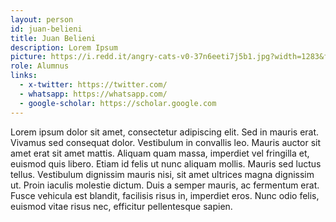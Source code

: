 ```yaml
---
layout: person
id: juan-belieni
title: Juan Belieni
description: Lorem Ipsum
picture: https://i.redd.it/angry-cats-v0-37n6eeti7j5b1.jpg?width=1283&format=pjpg&auto=webp&s=a2797d6f7df7607a774adeff9370a4882ca69946
role: Alumnus
links:
  - x-twitter: https://twitter.com/
  - whatsapp: https://whatsapp.com/
  - google-scholar: https://scholar.google.com
---
```


Lorem ipsum dolor sit amet, consectetur adipiscing elit. Sed in mauris erat. Vivamus sed consequat dolor. Vestibulum in convallis leo. Mauris auctor sit amet erat sit amet mattis. Aliquam quam massa, imperdiet vel fringilla et, euismod quis libero. Etiam id felis ut nunc aliquam mollis. Mauris sed luctus tellus. Vestibulum dignissim mauris nisi, sit amet ultrices magna dignissim ut. Proin iaculis molestie dictum. Duis a semper mauris, ac fermentum erat. Fusce vehicula est blandit, facilisis risus in, imperdiet eros. Nunc odio felis, euismod vitae risus nec, efficitur pellentesque sapien.

